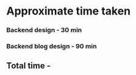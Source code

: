 # 
# Approximate time taken
### Backend design - 30 min
### Backend blog design - 90 min
## Total time - 
